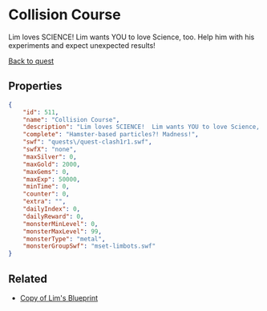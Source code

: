 # Collision Course

Lim loves SCIENCE!  Lim wants YOU to love Science, too. Help him with his experiments and expect unexpected results!

[Back to quest](../quests.md)

## Properties

```json
{
    "id": 511,
    "name": "Collision Course",
    "description": "Lim loves SCIENCE!  Lim wants YOU to love Science, too. Help him with his experiments and expect unexpected results!",
    "complete": "Hamster-based particles?! Madness!",
    "swf": "quests\/quest-clash1r1.swf",
    "swfX": "none",
    "maxSilver": 0,
    "maxGold": 2000,
    "maxGems": 0,
    "maxExp": 50000,
    "minTime": 0,
    "counter": 0,
    "extra": "",
    "dailyIndex": 0,
    "dailyReward": 0,
    "monsterMinLevel": 0,
    "monsterMaxLevel": 99,
    "monsterType": "metal",
    "monsterGroupSwf": "mset-limbots.swf"
}
```

## Related

- [Copy of Lim's Blueprint](../items/3085-copy-of-lim-s-blueprint.md)

